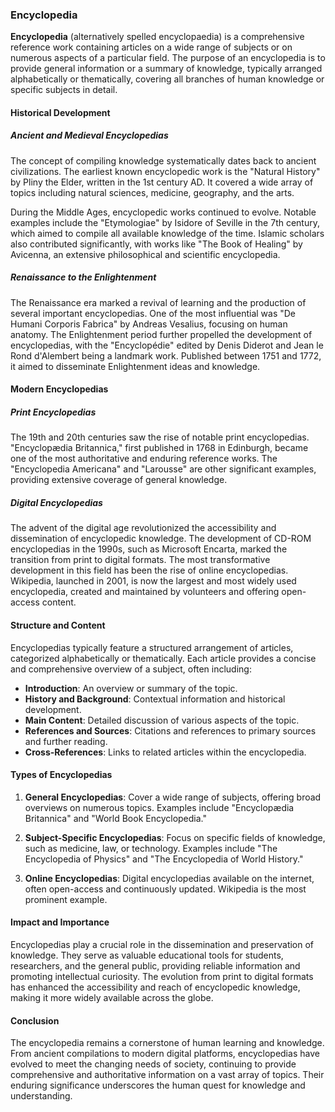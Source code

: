 ### Encyclopedia

**Encyclopedia** (alternatively spelled encyclopaedia) is a comprehensive reference work containing articles on a wide range of subjects or on numerous aspects of a particular field. The purpose of an encyclopedia is to provide general information or a summary of knowledge, typically arranged alphabetically or thematically, covering all branches of human knowledge or specific subjects in detail.

#### Historical Development

##### Ancient and Medieval Encyclopedias
The concept of compiling knowledge systematically dates back to ancient civilizations. The earliest known encyclopedic work is the "Natural History" by Pliny the Elder, written in the 1st century AD. It covered a wide array of topics including natural sciences, medicine, geography, and the arts.

During the Middle Ages, encyclopedic works continued to evolve. Notable examples include the "Etymologiae" by Isidore of Seville in the 7th century, which aimed to compile all available knowledge of the time. Islamic scholars also contributed significantly, with works like "The Book of Healing" by Avicenna, an extensive philosophical and scientific encyclopedia.

##### Renaissance to the Enlightenment
The Renaissance era marked a revival of learning and the production of several important encyclopedias. One of the most influential was "De Humani Corporis Fabrica" by Andreas Vesalius, focusing on human anatomy. The Enlightenment period further propelled the development of encyclopedias, with the "Encyclopédie" edited by Denis Diderot and Jean le Rond d'Alembert being a landmark work. Published between 1751 and 1772, it aimed to disseminate Enlightenment ideas and knowledge.

#### Modern Encyclopedias

##### Print Encyclopedias
The 19th and 20th centuries saw the rise of notable print encyclopedias. "Encyclopædia Britannica," first published in 1768 in Edinburgh, became one of the most authoritative and enduring reference works. The "Encyclopedia Americana" and "Larousse" are other significant examples, providing extensive coverage of general knowledge.

##### Digital Encyclopedias
The advent of the digital age revolutionized the accessibility and dissemination of encyclopedic knowledge. The development of CD-ROM encyclopedias in the 1990s, such as Microsoft Encarta, marked the transition from print to digital formats. The most transformative development in this field has been the rise of online encyclopedias. Wikipedia, launched in 2001, is now the largest and most widely used encyclopedia, created and maintained by volunteers and offering open-access content.

#### Structure and Content

Encyclopedias typically feature a structured arrangement of articles, categorized alphabetically or thematically. Each article provides a concise and comprehensive overview of a subject, often including:

- **Introduction**: An overview or summary of the topic.
- **History and Background**: Contextual information and historical development.
- **Main Content**: Detailed discussion of various aspects of the topic.
- **References and Sources**: Citations and references to primary sources and further reading.
- **Cross-References**: Links to related articles within the encyclopedia.

#### Types of Encyclopedias

1. **General Encyclopedias**: Cover a wide range of subjects, offering broad overviews on numerous topics. Examples include "Encyclopædia Britannica" and "World Book Encyclopedia."

2. **Subject-Specific Encyclopedias**: Focus on specific fields of knowledge, such as medicine, law, or technology. Examples include "The Encyclopedia of Physics" and "The Encyclopedia of World History."

3. **Online Encyclopedias**: Digital encyclopedias available on the internet, often open-access and continuously updated. Wikipedia is the most prominent example.

#### Impact and Importance

Encyclopedias play a crucial role in the dissemination and preservation of knowledge. They serve as valuable educational tools for students, researchers, and the general public, providing reliable information and promoting intellectual curiosity. The evolution from print to digital formats has enhanced the accessibility and reach of encyclopedic knowledge, making it more widely available across the globe.

#### Conclusion

The encyclopedia remains a cornerstone of human learning and knowledge. From ancient compilations to modern digital platforms, encyclopedias have evolved to meet the changing needs of society, continuing to provide comprehensive and authoritative information on a vast array of topics. Their enduring significance underscores the human quest for knowledge and understanding.
